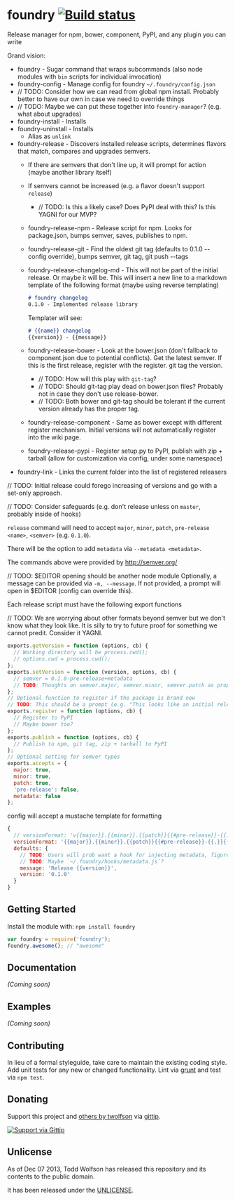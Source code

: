 # foundry [![Build status](https://travis-ci.org/twolfson/foundry.png?branch=master)](https://travis-ci.org/twolfson/foundry)

Release manager for npm, bower, component, PyPI, and any plugin you can write

Grand vision:

- foundry - Sugar command that wraps subcommands (also node modules with `bin` scripts for individual invocation)
- foundry-config - Manage config for foundry `~/.foundry/config.json`
- // TODO: Consider how we can read from global npm install. Probably better to have our own in case we need to override things
- // TODO: Maybe we can put these together into `foundry-manager`? (e.g. what about upgrades)
- foundry-install - Installs
- foundry-uninstall - Installs
    - Alias as `unlink`
- foundry-release - Discovers installed release scripts, determines flavors that match, compares and upgrades semvers.
    - If there are semvers that don't line up, it will prompt for action (maybe another library itself)
    - If semvers cannot be increased (e.g. a flavor doesn't support `release`)
        - // TODO: Is this a likely case? Does PyPI deal with this? Is this YAGNI for our MVP?
    - foundry-release-npm - Release script for npm. Looks for package.json, bumps semver, saves, publishes to npm.
    - foundry-release-git - Find the oldest git tag (defaults to 0.1.0 -- config override), bumps semver, git tag, git push --tags
    - foundry-release-changelog-md - This will not be part of the initial release. Or maybe it will be. This will insert a new line to a markdown template of the following format (maybe using reverse templating)

        ```markdown
        # foundry changelog
        0.1.0 - Implemented release library
        ```

        Templater will see:

        ```markdown
        # {{name}} changelog
        {{version}} - {{message}}
        ```

    - foundry-release-bower - Look at the bower.json (don't fallback to component.json due to potential conflicts). Get the latest semver. If this is the first release, register with the register. git tag the version.
        - // TODO: How will this play with `git-tag`?
        - // TODO: Should git-tag play dead on bower.json files? Probably not in case they don't use release-bower.
        - // TODO: Both bower and git-tag should be tolerant if the current version already has the proper tag.
    - foundry-release-component - Same as bower except with different register mechanism. Initial versions will not automatically register into the wiki page.
    - foundry-release-pypi - Register setup.py to PyPI, publish with zip + tarball (allow for customization via config, under some namespace)
- foundry-link - Links the current folder into the list of registered releasers

// TODO: Initial release could forego increasing of versions and go with a set-only approach.

// TODO: Consider safeguards (e.g. don't release unless on `master`, probably inside of hooks)

`release` command will need to accept `major`, `minor`, `patch`, `pre-release <name>`, `<semver>` (e.g. `0.1.0`).

There will be the option to add `metadata` via `--metadata <metadata>`.

The commands above were provided by http://semver.org/

// TODO: $EDITOR opening should be another node module
Optionally, a message can be provided via `-m, --message`. If not provided, a prompt will open in $EDITOR (config can override this).

Each release script must have the following export functions

// TODO: We are worrying about other formats beyond semver but we don't know what they look like. It is silly to try to future proof for something we cannot predit. Consider it YAGNI.

```js
exports.getVersion = function (options, cb) {
  // Working directory will be process.cwd();
  // options.cwd = process.cwd();
};
exports.setVersion = function (version, options, cb) {
  // semver = 0.1.0-pre-release+metadata
  // TODO: Thoughts on semver.major, semver.minor, semver.patch as properties?
};
// Optional function to register if the package is brand new
// TODO: This should be a prompt (e.g. "This looks like an initial release. Should we register to the appropriate registries? [Y/n]
exports.register = function (options, cb) {
  // Register to PyPI
  // Maybe bower too?
};
exports.publish = function (options, cb) {
  // Publish to npm, git tag, zip + tarball to PyPI
};
// Optional setting for semver types
exports.accepts = {
  major: true,
  minor: true,
  patch: true,
  'pre-release': false,
  metadata: false
};
```

config will accept a mustache template for formatting

```js
{
  // versionFormat: 'v{{major}}.{{minor}}.{{patch}}{{#pre-release}}-{{.}}{{/pre-release}}{{#metadata}}+{{.}}{{/metadata}}',
  versionFormat: '{{major}}.{{minor}}.{{patch}}{{#pre-release}}-{{.}}{{/pre-release}}{{#metadata}}+{{.}}{{/metadata}}',
  defaults: {
    // TODO: Users will prob want a hook for injecting metadata, figure that out.
    // TODO: Maybe `~/.foundry/hooks/metadata.js`?
    message: 'Release {{version}}',
    version: '0.1.0'
  }
}
```

## Getting Started
Install the module with: `npm install foundry`

```javascript
var foundry = require('foundry');
foundry.awesome(); // "awesome"
```

## Documentation
_(Coming soon)_

## Examples
_(Coming soon)_

## Contributing
In lieu of a formal styleguide, take care to maintain the existing coding style. Add unit tests for any new or changed functionality. Lint via [grunt](https://github.com/gruntjs/grunt) and test via `npm test`.

## Donating
Support this project and [others by twolfson][gittip] via [gittip][].

[![Support via Gittip][gittip-badge]][gittip]

[gittip-badge]: https://rawgithub.com/twolfson/gittip-badge/master/dist/gittip.png
[gittip]: https://www.gittip.com/twolfson/

## Unlicense
As of Dec 07 2013, Todd Wolfson has released this repository and its contents to the public domain.

It has been released under the [UNLICENSE][].

[UNLICENSE]: UNLICENSE
